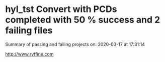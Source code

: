 # hyl_tst Convert with PCDs completed with 50 % success and 2 failing files

Summary of passing and failing projects on: 2020-03-17 at 17:31:14

http://www.ryffine.com
